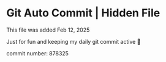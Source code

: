 # Git Auto Commit | Hidden File

This file was added Feb 12, 2025

Just for fun and keeping my daily git commit active 🤪

commit number: 878325
